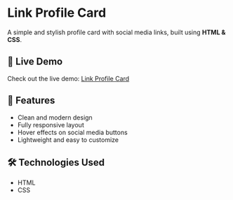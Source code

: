 # Link Profile Card

A simple and stylish profile card with social media links, built using **HTML & CSS**.  


## 🚀 Live Demo  
Check out the live demo: [Link Profile Card](https://devlinkcard.netlify.app/)

## 📌 Features  
- Clean and modern design  
- Fully responsive layout  
- Hover effects on social media buttons  
- Lightweight and easy to customize  

## 🛠️ Technologies Used  
- HTML  
- CSS 
